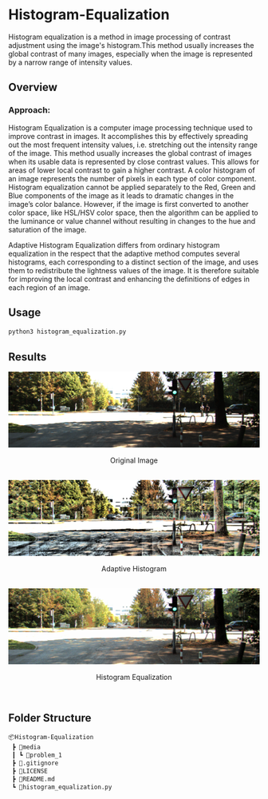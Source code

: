 # Histogram-Equalization
Histogram equalization is a method in image processing of contrast adjustment using the image's histogram.This method usually increases the global contrast of many images, especially when the image is represented by a narrow range of intensity values. 

## Overview

### Approach:
Histogram Equalization 
    is a computer image processing technique used to improve contrast in images. It accomplishes this by effectively spreading out the most frequent intensity values, i.e. stretching out the intensity range of the image. This method usually increases the global contrast of images when its usable data is represented by close contrast values. This allows for areas of lower local contrast to gain a higher contrast. A color histogram of an image represents the number of pixels in each type of color component. Histogram equalization cannot be applied separately to the Red, Green and Blue components of the image as it leads to dramatic changes in the image’s color balance. However, if the image is first converted to another color space, like HSL/HSV color space, then the algorithm can be applied to the luminance or value channel without resulting in changes to the hue and saturation of the image.

Adaptive Histogram Equalization 
    differs from ordinary histogram equalization in the respect that the adaptive method computes several histograms, each corresponding to a distinct section of the image, and uses them to redistribute the lightness values of the image. It is therefore suitable for improving the local contrast and enhancing the definitions of edges in each region of an image.

## Usage
```python
python3 histogram_equalization.py 
```

## Results
![image](Results/og.png)
<br>
<p align='center'>Original Image</p>
<br>
<img src='Results/adaptive_hist.png'>
<br>
<p align='center'>Adaptive Histogram</p>
<br>
<img src='Results/hist.png'>
<br>
<p align='center'>Histogram Equalization</p>
<br>

## Folder Structure
```
📦Histogram-Equalization
 ┣ 📂media
 ┃ ┗ 📂problem_1
 ┣ 📜.gitignore
 ┣ 📜LICENSE
 ┣ 📜README.md
 ┗ 📜histogram_equalization.py
```
